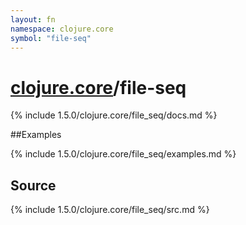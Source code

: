 ```yaml
---
layout: fn
namespace: clojure.core
symbol: "file-seq"
---
```


# [clojure.core](../)/file-seq

{% include 1.5.0/clojure.core/file_seq/docs.md %}

##Examples

{% include 1.5.0/clojure.core/file_seq/examples.md %}
## Source
{% include 1.5.0/clojure.core/file_seq/src.md %}

